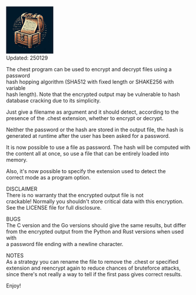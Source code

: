 ![chest logo](chest-128.png)  
Updated: 250129  
  
The chest program can be used to encrypt and decrypt files using a password  
hash hopping algorithm (SHA512 with fixed length or SHAKE256 with variable  
hash length). Note that the encrypted output may be vulnerable to hash  
database cracking due to its simplicity.  
  
Just give a filename as argument and it should detect, according to the  
presence of the .chest extension, whether to encrypt or decrypt.  
  
Neither the password or the hash are stored in the output file, the hash is  
generated at runtime after the user has been asked for a password.  
  
It is now possible to use a file as password. The hash will be computed with    
the content all at once, so use a file that can be entirely loaded into    
memory.  
  
Also, it's now possible to specify the extension used to detect the  
correct mode as a program option.  
  
DISCLAIMER  
There is no warranty that the encrypted output file is not  
crackable! Normally you shouldn't store critical data with this encryption.  
See the LICENSE file for full disclosure.  
  
BUGS  
The C version and the Go versions should give the same results, but differ  
from the encrypted output from the Python and Rust versions when used with  
a password file ending with a newline character.  
  
NOTES  
As a strategy you can rename the file to remove the .chest or specified  
extension and reencrypt again to reduce chances of bruteforce attacks,  
since there's not really a way to tell if the first pass gives correct results.  
  
Enjoy!  
  
